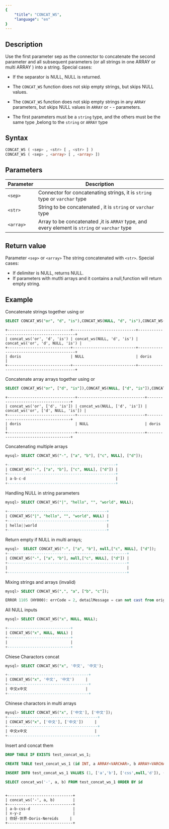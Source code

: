 ```yaml
---
{
    "title": "CONCAT_WS",
    "language": "en"
}
---
```


## Description

Use the first parameter sep as the connector to concatenate the second parameter and all subsequent parameters (or all strings in one ARRAY or multi ARRAY ) into a string. Special cases:

- If the separator is NULL, NULL is returned.

- The `CONCAT_WS` function does not skip empty strings, but skips NULL values.
- The `CONCAT_WS` function does not skip empty strings in any `ARRAY` parameters, but skips NULL values in `ARRAY` or - - parameters.
- The first parameters must be a `string` type, and the others must be the same type ,belong to the `string` or `ARRAY` type 
## Syntax

```sql
CONCAT_WS ( <sep> , <str> [ , <str> ] )
CONCAT_WS ( <sep> , <array> [ , <array> ])
```

## Parameters

| Parameter | Description |
|-------|-----------------|
| `<sep>` | Connector for concatenating strings, it is `string` type or `varchar` type |
| `<str>` | String to be concatenated , it is `string` or `varchar` type|
| `<array>` | Array to be concatenated ,it is `ARRAY` type, and every element is `string` or `varchar` type|

## Return value

Parameter `<sep>` or `<array>` The string concatenated with `<str>`. Special cases:

- If delimiter is NULL, returns NULL.
- If parameters with mutlti arrays and it contains a null,function will return empty string.

## Example

Concatenate strings together using or

```sql
SELECT CONCAT_WS("or", "d", "is"),CONCAT_WS(NULL, "d", "is"),CONCAT_WS('or', 'd', NULL, 'is')
```

```text
+----------------------------+----------------------------+------------------------------------------+
| concat_ws('or', 'd', 'is') | concat_ws(NULL, 'd', 'is') | concat_ws('or', 'd', NULL, 'is') |
+----------------------------+----------------------------+------------------------------------------+
| doris                      | NULL                       | doris                              |
+----------------------------+----------------------------+------------------------------------------+
```

Concatenate array arrays together using or

```sql
SELECT CONCAT_WS("or", ["d", "is"]),CONCAT_WS(NULL, ["d", "is"]),CONCAT_WS("or", ["d", NULL,"is"])
```

```text
+------------------------------+------------------------------+------------------------------------+
| concat_ws('or', ['d', 'is']) | concat_ws(NULL, ['d', 'is']) | concat_ws('or', ['d', NULL, 'is']) |
+------------------------------+------------------------------+------------------------------------+
| doris                        | NULL                         | doris                              |
+------------------------------+------------------------------+------------------------------------+
```

Concatenating multiple arrays

```sql
mysql> SELECT CONCAT_WS("-", ["a", "b"], ["c", NULL], ["d"]);

+------------------------------------------------+
| CONCAT_WS("-", ["a", "b"], ["c", NULL], ["d"]) |
+------------------------------------------------+
| a-b-c-d                                        |
+------------------------------------------------+
```

Handling NULL in string parameters

```sql
mysql> SELECT CONCAT_WS("|", "hello", "", "world", NULL);

+--------------------------------------------+
| CONCAT_WS("|", "hello", "", "world", NULL) |
+--------------------------------------------+
| hello||world                               |
+--------------------------------------------+
```

Return empty if NULL in multi arrays;

```sql
mysql>  SELECT CONCAT_WS("-", ["a", "b"], null,["c", NULL], ["d"]);
+-----------------------------------------------------+
| CONCAT_WS("-", ["a", "b"], null,["c", NULL], ["d"]) |
+-----------------------------------------------------+
|                                                     |
+-----------------------------------------------------+
```

Mixing strings and arrays (invalid)

```sql
mysql> SELECT CONCAT_WS(",", "a", ["b", "c"]);

ERROR 1105 (HY000): errCode = 2, detailMessage = can not cast from origin type ARRAY<VARCHAR(1)> to target type=VARCHAR(65533)

```

 All NULL inputs

 ```sql
 mysql> SELECT CONCAT_WS("x", NULL, NULL);

+----------------------------+
| CONCAT_WS("x", NULL, NULL) |
+----------------------------+
|                            |
+----------------------------+
 ```

Chiese Charactors concat 

```sql
mysql> SELECT CONCAT_WS("x", '中文', '中文');

+------------------------------------+
| CONCAT_WS("x", '中文', '中文')     |
+------------------------------------+
| 中文x中文                          |
+------------------------------------+
```

Chinese charactors in multi arrays

```sql
mysql> SELECT CONCAT_WS("x", ['中文'], ['中文']);
+----------------------------------------+
| CONCAT_WS("x", ['中文'], ['中文'])     |
+----------------------------------------+
| 中文x中文                              |
+----------------------------------------+
```

Insert and concat them

```sql
DROP TABLE IF EXISTS test_concat_ws_1;

CREATE TABLE test_concat_ws_1 (id INT, a ARRAY<VARCHAR>, b ARRAY<VARCHAR>) ENGINE=OLAP DISTRIBUTED BY HASH(id) BUCKETS 1 PROPERTIES ('replication_num' = '1')

INSERT INTO test_concat_ws_1 VALUES (1, ['a','b'], ['css',null,'d']), (2, ['x',null], ['y','z']),(3,['你好','世界'],['Doris',null,'Nereids'])

SELECT concat_ws('-', a, b) FROM test_concat_ws_1 ORDER BY id

```

```text

+-----------------------------+
| concat_ws('-', a, b)        |
+-----------------------------+
| a-b-css-d                   |
| x-y-z                       |
| 你好-世界-Doris-Nereids     |
+-----------------------------+
```